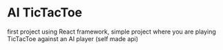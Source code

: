 # AI TicTacToe
first project using React framework, simple project where you are playing TicTacToe against an AI player (self made api)
